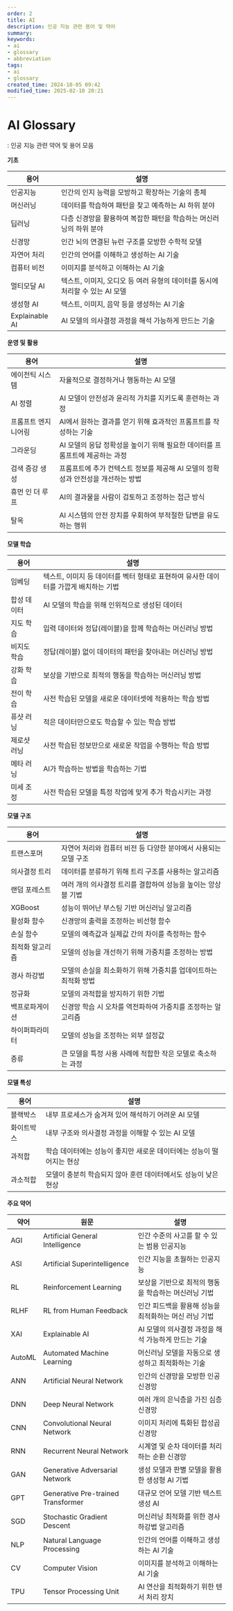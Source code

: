 ```yaml
---
order: 2
title: AI
description: 인공 지능 관련 용어 및 약어
summary:
keywords:
- ai
- glossary
- abbreviation
tags:
- ai
- glossary
created_time: 2024-10-05 09:42
modified_time: 2025-02-10 20:21
---
```


# AI Glossary
: 인공 지능 관련 약어 및 용어 모음  


**기초**

용어 | 설명
---|---
인공지능 | 인간의 인지 능력을 모방하고 확장하는 기술의 총체
머신러닝 | 데이터를 학습하여 패턴을 찾고 예측하는 AI 하위 분야
딥러닝 | 다층 신경망을 활용하여 복잡한 패턴을 학습하는 머신러닝의 하위 분야
신경망 | 인간 뇌의 연결된 뉴런 구조를 모방한 수학적 모델
자연어 처리 | 인간의 언어를 이해하고 생성하는 AI 기술 
컴퓨터 비전 | 이미지를 분석하고 이해하는 AI 기술 
멀티모달 AI | 텍스트, 이미지, 오디오 등 여러 유형의 데이터를 동시에 처리할 수 있는 AI 모델
생성형 AI | 텍스트, 이미지, 음악 등을 생성하는 AI 기술
Explainable AI | AI 모델의 의사결정 과정을 해석 가능하게 만드는 기술


**운영 및 활용**

용어 | 설명
---|---
에이전틱 시스템 | 자율적으로 결정하거나 행동하는 AI 모델
AI 정렬 | AI 모델이 안전성과 윤리적 가치를 지키도록 훈련하는 과정
프롬프트 엔지니어링 | AI에서 원하는 결과를 얻기 위해 효과적인 프롬프트를 작성하는 기술
그라운딩 | AI 모델의 응답 정확성을 높이기 위해 필요한 데이터를 프롬프트에 제공하는 과정
검색 증강 생성 | 프롬프트에 추가 컨텍스트 정보를 제공해 AI 모델의 정확성과 안전성을 개선하는 방법
휴먼 인 더 루프 | AI의 결과물을 사람이 검토하고 조정하는 접근 방식
탈옥 | AI 시스템의 안전 장치를 우회하여 부적절한 답변을 유도하는 행위


**모델 학습**

용어 | 설명
---|---
임베딩 | 텍스트, 이미지 등 데이터를 벡터 형태로 표현하여 유사한 데이터를 가깝게 배치하는 기법
합성 데이터 | AI 모델의 학습을 위해 인위적으로 생성된 데이터
지도 학습 | 입력 데이터와 정답(레이블)을 함께 학습하는 머신러닝 방법
비지도 학습 | 정답(레이블) 없이 데이터의 패턴을 찾아내는 머신러닝 방법
강화 학습 | 보상을 기반으로 최적의 행동을 학습하는 머신러닝 방법
전이 학습 | 사전 학습된 모델을 새로운 데이터셋에 적용하는 학습 방법
퓨샷 러닝 | 적은 데이터만으로도 학습할 수 있는 학습 방법
제로샷 러닝 | 사전 학습된 정보만으로 새로운 작업을 수행하는 학습 방법
메타 러닝 | AI가 학습하는 방법을 학습하는 기법
미세 조정 | 사전 학습된 모델을 특정 작업에 맞게 추가 학습시키는 과정


**모델 구조**

용어 | 설명
---|---
트랜스포머 | 자연어 처리와 컴퓨터 비전 등 다양한 분야에서 사용되는 모델 구조
의사결정 트리 | 데이터를 분류하기 위해 트리 구조를 사용하는 알고리즘
랜덤 포레스트 | 여러 개의 의사결정 트리를 결합하여 성능을 높이는 앙상블 기법
XGBoost | 성능이 뛰어난 부스팅 기반 머신러닝 알고리즘
활성화 함수 | 신경망의 출력을 조정하는 비선형 함수
손실 함수 | 모델의 예측값과 실제값 간의 차이를 측정하는 함수 
최적화 알고리즘 | 모델의 성능을 개선하기 위해 가중치를 조정하는 방법 
경사 하강법 | 모델의 손실을 최소화하기 위해 가중치를 업데이트하는 최적화 방법
정규화 | 모델의 과적합을 방지하기 위한 기법
백프로파게이션 | 신경망 학습 시 오차를 역전파하여 가중치를 조정하는 알고리즘
하이퍼파라미터 | 모델의 성능을 조정하는 외부 설정값 
증류 | 큰 모델을 특정 사용 사례에 적합한 작은 모델로 축소하는 과정


**모델 특성**

용어 | 설명
---|---
블랙박스 | 내부 프로세스가 숨겨져 있어 해석하기 어려운 AI 모델
화이트박스 | 내부 구조와 의사결정 과정을 이해할 수 있는 AI 모델 
과적합 | 학습 데이터에는 성능이 좋지만 새로운 데이터에는 성능이 떨어지는 현상
과소적합 | 모델이 충분히 학습되지 않아 훈련 데이터에서도 성능이 낮은 현상


**주요 약어**

약어 | 원문 | 설명
---|---|---
AGI    | Artificial General Intelligence | 인간 수준의 사고를 할 수 있는 범용 인공지능
ASI    | Artificial Superintelligence | 인간 지능을 초월하는 인공지능
RL     | Reinforcement Learning | 보상을 기반으로 최적의 행동을 학습하는 머신러닝 기법
RLHF   | RL from Human Feedback | 인간 피드백을 활용해 성능을 최적화하는 머신 러닝 기법
XAI    | Explainable AI | AI 모델의 의사결정 과정을 해석 가능하게 만드는 기술
AutoML | Automated Machine Learning | 머신러닝 모델을 자동으로 생성하고 최적화하는 기술
ANN    | Artificial Neural Network | 인간의 신경망을 모방한 인공 신경망
DNN    | Deep Neural Network | 여러 개의 은닉층을 가진 심층 신경망
CNN    | Convolutional Neural Network | 이미지 처리에 특화된 합성곱 신경망
RNN    | Recurrent Neural Network | 시계열 및 순차 데이터를 처리하는 순환 신경망
GAN    | Generative Adversarial Network | 생성 모델과 판별 모델을 활용한 생성형 AI 기법
GPT    | Generative Pre-trained Transformer | 대규모 언어 모델 기반 텍스트 생성 AI
SGD    | Stochastic Gradient Descent | 머신러닝 최적화를 위한 경사 하강법 알고리즘
NLP    | Natural Language Processing | 인간의 언어를 이해하고 생성하는 AI 기술
CV     | Computer Vision | 이미지를 분석하고 이해하는 AI 기술
TPU    | Tensor Processing Unit | AI 연산을 최적화하기 위한 텐서 처리 장치